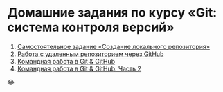 # Домашние задания по курсу «Git: система контроля версий»

1. [Самостоятельное задание «Создание локального репозитория»](self/README.md)
1. [Работа с удаленным репозиторием через GitHub](remote/README.md)
1. [Командная работа в Git & GitHub](team/README.md) 
1. [Командная работа в Git & GitHub. Часть 2](team-2/README.md)

😂
